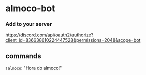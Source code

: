 # almoco-bot

### Add to your server
https://discord.com/api/oauth2/authorize?client_id=836638610224447528&permissions=2048&scope=bot

## commands

`!almoco`: "Hora do almoco!"
